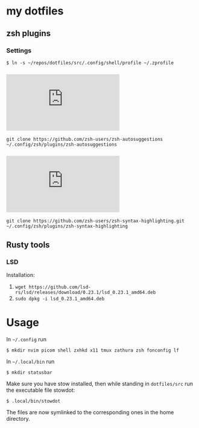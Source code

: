 # my dotfiles

## zsh plugins

### Settings

`$ ln -s ~/repos/dotfiles/src/.config/shell/profile ~/.zprofile`

### ![autosuggestions](https://github.com/zsh-users/zsh-autosuggestions/blob/master/INSTALL.md)
`git clone https://github.com/zsh-users/zsh-autosuggestions ~/.config/zsh/plugins/zsh-autosuggestions`
### ![syntax highlighting](https://github.com/zsh-users/zsh-syntax-highlighting/blob/master/INSTALL.md)
`git clone https://github.com/zsh-users/zsh-syntax-highlighting.git ~/.config/zsh/plugins/zsh-syntax-highlighting`

## Rusty tools

### LSD

Installation: 
1. `wget https://github.com/lsd-rs/lsd/releases/download/0.23.1/lsd_0.23.1_amd64.deb` 
2. `sudo dpkg -i lsd_0.23.1_amd64.deb`

# Usage

In `~/.config` run

```$ mkdir nvim picom shell zxhkd x11 tmux zathura zsh fonconfig lf```

In `~/.local/bin` run

```$ mkdir statusbar```

Make sure you have stow installed, then while standing in `dotfiles/src` run the executable file stowdot:

```$ .local/bin/stowdot```

The files are now symlinked to the corresponding ones in the home directory.
